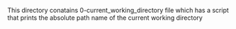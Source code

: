 This directory conatains 0-current_working_directory file which has a script that prints the absolute path name of the current working directory
